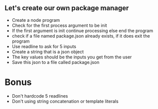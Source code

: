 
## Let's create our own package manager

* Create a node program
* Check for the first process argument to be init
* If the first argument is init continue processing else end the program
* check if a file named package.json already exists, if it does exit the program
* Use readline to ask for 5 inputs
* Create a string that is a json object
* The key values should be the inputs you get from the user
* Save this json to a file called package.json

# Bonus
* Don't hardcode 5 readlines
* Don't using string concatenation or template literals
